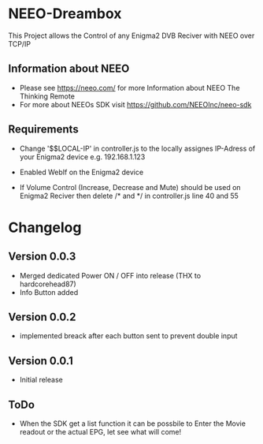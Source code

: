 # NEEO-Dreambox
This Project allows the Control of any Enigma2 DVB Reciver with NEEO over TCP/IP

## Information about NEEO
- Please see https://neeo.com/ for more Information about NEEO The Thinking Remote
- For more about NEEOs SDK visit https://github.com/NEEOInc/neeo-sdk

## Requirements
- Change '$$LOCAL-IP' in controller.js to the locally assignes IP-Adress of your Enigma2 device e.g. 192.168.1.123
- Enabled WebIf on the Enigma2 device

- If Volume Control (Increase, Decrease and Mute) should be used on Enigma2 Reciver then delete /* and */ in controller.js line 40 and 55

# Changelog
## Version 0.0.3
- Merged dedicated Power ON / OFF into release (THX to hardcorehead87)
- Info Button added

## Version 0.0.2
- implemented breack after each button sent to prevent double input

## Version 0.0.1
- Initial release

## ToDo
- When the SDK get a list function it can be possbile to Enter the Movie readout or the actual EPG, let see what will come!